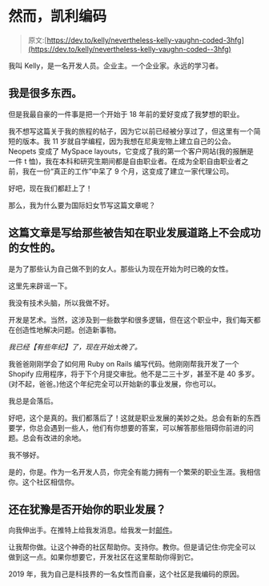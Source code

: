 # 然而，凯利编码

> 原文:[https://dev.to/kelly/nevertheless-kelly-vaughn-coded-3hfg](https://dev.to/kelly/nevertheless-kelly-vaughn-coded--3hfg)

我叫 Kelly，是一名开发人员。企业主。一个企业家。永远的学习者。

## [](#i-am-many-things)我是很多东西。

但是我最自豪的一件事是把一个开始于 18 年前的爱好变成了我梦想的职业。

我不想写这篇关于我的旅程的帖子，因为它以前已经被分享过了，但这里有一个简短的版本。我 11 岁就自学编程，因为我想在尼奥宠物上建立自己的公会。Neopets 变成了 MySpace layouts，它变成了我的第一个客户网站(我的报酬是一件 t 恤)，我在本科和研究生期间都是自由职业者。在成为全职自由职业者之前，我在一份“真正的工作”中呆了 9 个月，这变成了建立一家代理公司。

好吧，现在我们都赶上了！

那么，我为什么要为国际妇女节写这篇文章呢？

## 这篇文章是写给那些被告知在职业发展道路上不会成功的女性的。

是为了那些认为自己做不到的女人。那些认为现在开始为时已晚的女性。

这里先来辟谣一下。

我没有技术头脑，所以我做不好。

开发是艺术。当然，这涉及到一些数学和很多逻辑，但在这个职业中，我们每天都在创造性地解决问题。创造新事物。

*我已经【有些年纪】了，现在开始太晚了。*

我爸爸刚刚学会了如何用 Ruby on Rails 编写代码。他刚刚帮我开发了一个 Shopify 应用程序，将于下个月提交审批。他不是二三十岁，甚至不是 40 多岁。(对不起，爸爸。)他这个年纪完全可以开始新的事业发展，你也可以。

我总是会落后。

好吧，这个是真的。我们都落后了！这就是职业发展的美妙之处。总会有新的东西要学，你总会遇到一些人，他们有你想要的答案，可以解答那些阻碍你前进的问题。总会有改进的余地。

我不够好。

是的，你是。作为一名开发人员，你完全有能力拥有一个繁荣的职业生涯。我相信你。这个社区相信你。

## 还在犹豫是否开始你的职业发展？

向我伸出手。在推特上给我发消息。给我发一封[邮件](//mailto:%20kelly@thetaproom.com)。

让我帮你做。让这个神奇的社区帮助你。支持你。教你。但是请记住:你完全可以做到这一点。如果你想要它，开发社区在这里帮助你得到它。

2019 年，我为自己是科技界的一名女性而自豪，这个社区是我编码的原因。
